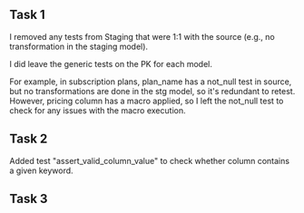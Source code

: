 ## Task 1
I removed any tests from Staging that were 1:1 with the source (e.g., no transformation in the staging model).

I did leave the generic tests on the PK for each model.

For example, in subscription plans, plan_name has a not_null test in source, but no transformations are done in the stg model, so it's redundant to retest. However, pricing column has a macro applied, so I left the not_null test to check for any issues with the macro execution.

## Task 2
Added test "assert_valid_column_value" to check whether column contains a given keyword.

## Task 3
